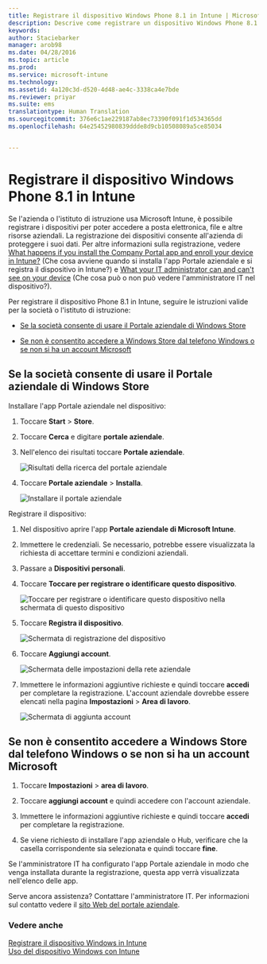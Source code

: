 ```yaml
---
title: Registrare il dispositivo Windows Phone 8.1 in Intune | Microsoft Intune
description: Descrive come registrare un dispositivo Windows Phone 8.1 in Intune
keywords: 
author: Staciebarker
manager: arob98
ms.date: 04/28/2016
ms.topic: article
ms.prod: 
ms.service: microsoft-intune
ms.technology: 
ms.assetid: 4a120c3d-d520-4d48-ae4c-3338ca4e7bde
ms.reviewer: priyar
ms.suite: ems
translationtype: Human Translation
ms.sourcegitcommit: 376e6c1ae229187ab8ec73390f091f1d534365dd
ms.openlocfilehash: 64e25452980839ddde8d9cb10508089a5ce85034


---
```



# Registrare il dispositivo Windows Phone 8.1 in Intune

Se l'azienda o l'istituto di istruzione usa Microsoft Intune, è possibile registrare i dispositivi per poter accedere a posta elettronica, file e altre risorse aziendali. La registrazione dei dispositivi consente all'azienda di proteggere i suoi dati. Per altre informazioni sulla registrazione, vedere [What happens if you install the Company Portal app and enroll your device in Intune?](what-happens-if-you-install-the-company-portal-app-and-enroll-your-device-in-intune-windows.md) (Che cosa avviene quando si installa l'app Portale aziendale e si registra il dispositivo in Intune?) e [What your IT administrator can and can't see on your device](what-can-your-it-administrator-see-when-you-enroll-your-device-in-intune-windows.md) (Che cosa può o non può vedere l'amministratore IT nel dispositivo?).


Per registrare il dispositivo Phone 8.1 in Intune, seguire le istruzioni valide per la società o l'istituto di istruzione:

-   [Se la società consente di usare il Portale aziendale di Windows Store](#if-your-company-lets-you-use-the-company-portal-from-the-windows-store)

-   [Se non è consentito accedere a Windows Store dal telefono Windows o se non si ha un account Microsoft](#if-you-are-not-allowed-to-access-the-windows-store-from-your-windows-phone-or-if-you-do-not-have-a-microsoft-account)

## Se la società consente di usare il Portale aziendale di Windows Store
Installare l'app Portale aziendale nel dispositivo:

1.  Toccare **Start** &gt; **Store**.

2.  Toccare **Cerca** e digitare **portale aziendale**.

3.  Nell'elenco dei risultati toccare **Portale aziendale**.

    ![Risultati della ricerca del portale aziendale](./media/WP81-1-CP-search-store-v2.png)

4.  Toccare **Portale aziendale**  &gt; **Installa**.

    ![Installare il portale aziendale](./media/WP81-2-CP-install-v2.png)

Registrare il dispositivo:

1.  Nel dispositivo aprire l'app **Portale aziendale di Microsoft Intune**.

2.  Immettere le credenziali. Se necessario, potrebbe essere visualizzata la richiesta di accettare termini e condizioni aziendali.

3.  Passare a **Dispositivi personali**.

4.  Toccare **Toccare per registrare o identificare questo dispositivo**.

    ![Toccare per registrare o identificare questo dispositivo nella schermata di questo dispositivo](./media/WP81-enroll-1-swipe-my-devices.png)

5.  Toccare **Registra il dispositivo**.

    ![Schermata di registrazione del dispositivo](./media/WP81-enroll-2-enroll-this-device.png)

6.  Toccare **Aggiungi account**.

    ![Schermata delle impostazioni della rete aziendale](./media/WP81-enroll-3-workplace-add-acct.png)

7.  Immettere le informazioni aggiuntive richieste e quindi toccare **accedi** per completare la registrazione. L'account aziendale dovrebbe essere elencati nella pagina **Impostazioni** &gt; **Area di lavoro**.

    ![Schermata di aggiunta account](./media/WP81-enroll-4-account-added.png)

## Se non è consentito accedere a Windows Store dal telefono Windows o se non si ha un account Microsoft

1.  Toccare **Impostazioni** &gt; **area di lavoro**.

2.  Toccare **aggiungi account** e quindi accedere con l'account aziendale.

3.  Immettere le informazioni aggiuntive richieste e quindi toccare **accedi** per completare la registrazione.

4.  Se viene richiesto di installare l'app aziendale o Hub, verificare che la casella corrispondente sia selezionata e quindi toccare **fine**.

Se l'amministratore IT ha configurato l'app Portale aziendale in modo che venga installata durante la registrazione, questa app verrà visualizzata nell'elenco delle app.

Serve ancora assistenza? Contattare l'amministratore IT. Per informazioni sul contatto vedere il [sito Web del portale aziendale](http://portal.manage.microsoft.com).

### Vedere anche
[Registrare il dispositivo Windows in Intune](enroll-your-device-in-intune-windows.md)</br>
[Uso del dispositivo Windows con Intune](using-your-windows-device-with-intune.md)




<!--HONumber=Jul16_HO3-->


